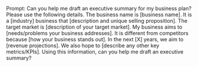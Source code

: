 Prompt: Can you help me draft an executive summary for my business plan? Please use the following details. The business name is [business name]. It is a [industry] business that [description and unique selling proposition]. The target market is [description of your target market]. My business aims to [needs/problems your business addresses]. It is different from competitors because [how your business stands out]. In the next [X] years, we aim to [revenue projections]. We also hope to [describe any other key metrics/KPIs]. Using this information, can you help me draft an executive summary?